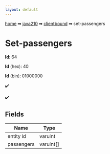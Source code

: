 ```yaml
---
layout: default
---
```


[home](/) ➡ [java210](/protocol/java210) ➡ [clientbound](/protocol/java210/clientbound) ➡ set-passengers

# Set-passengers

**Id**: 64

**Id** (hex): 40

**Id** (bin): 01000000

✔️

✔️

## Fields

Name | Type
---|---
entity id | varuint
passengers | varuint[]

